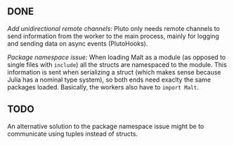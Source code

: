 ## DONE

*Add unidirectional remote channels:* Pluto only needs remote channels to
send information from the worker to the main process, mainly for logging and
sending data on async events (PlutoHooks).

*Package namespace issue:* When loading Malt as a module (as opposed to single
files with `include`) all the structs are namespaced to the module. This
information is sent when serializing a struct (which makes sense because Julia
has a nominal type system), so both ends need exaclty the same packages loaded.
Basically, the workers also have to `import Malt`.


## TODO

An alternative solution to the package namespace issue might be to communicate
using tuples instead of structs.
